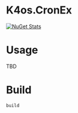 # K4os.CronEx

[![NuGet Stats](https://img.shields.io/nuget/v/K4os.CronEx.svg)](https://www.nuget.org/packages/K4os.CronEx)

# Usage

TBD

# Build

```shell
build
```
